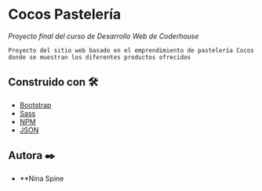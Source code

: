 # Cocos Pastelería

_Proyecto final del curso de Desarrollo Web de Coderhouse_

```
Proyecto del sitio web basado en el emprendimiento de pastelería Cocos donde se muestran los diferentes productos ofrecidos
```

## Construido con 🛠️

* [Bootstrap](https://getbootstrap.com/)
* [Sass](https://sass-lang.com/)
* [NPM](https://www.npmjs.com/)
* [JSON](https://www.json.org/json-en.html)

## Autora ✒️

* **Nina Spine
